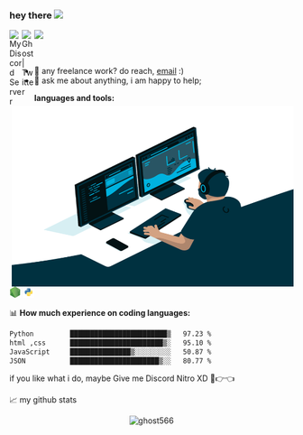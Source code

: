 ### hey there <img src="https://media.giphy.com/media/hvRJCLFzcasrR4ia7z/giphy.gif" width="25px">
<a href="https://discord.gg/gFvVBFm6fc">
  <img align="left" alt="My Discord Server" width="22px" src="https://raw.githubusercontent.com/peterthehan/peterthehan/master/assets/discord.svg" />
</a>
<a href="https://twitter.com/Ghost0173">
  <img align="left" alt="Ghost | Twitter" width="22px" src="https://raw.githubusercontent.com/peterthehan/peterthehan/master/assets/twitter.svg" />
</a>

![](https://visitor-badge.glitch.me/badge?page_id=ghost566.ghost566)

<br />


  <img align="right" alt="GIF" src="https://raw.githubusercontent.com/ghost566/ghost566/main/code.gif?raw=true" width="500" height="320" />
  
- 💼 any freelance work? do reach, [email](ghostmasr12@gmail.com) :)
- 💬 ask me about anything, i am happy to help;

**languages and tools:**  
<code><img height="20" src="https://raw.githubusercontent.com/github/explore/80688e429a7d4ef2fca1e82350fe8e3517d3494d/topics/nodejs/nodejs.png"></code>
<code><img height="20" src="https://raw.githubusercontent.com/github/explore/80688e429a7d4ef2fca1e82350fe8e3517d3494d/topics/python/python.png"></code>

📊 **How much experience on coding languages:**
<!--START_SECTION:waka-->
```text
Python         ████████████████████████▒   97.23 % 
html ,css      ███████████████████████▒░   95.10 %
JavaScript     ███████████████▒░░░░░░░░░   50.87 % 
JSON           ██████████████████████▒░░   80.77 % 
```
<!--END_SECTION:waka-->

if you like what i do, maybe Give me Discord Nitro XD 🥺👉👈



📈 my github stats

<p align="center"> <img src="https://github-readme-stats.vercel.app/api?username=ghost566&show_icons=true&theme=gotham" alt="ghost566" />
